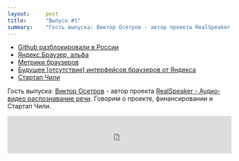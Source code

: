 ```yaml
---
layout:     post
title:      "Выпуск #1"
summary:    "Гость выпуска: Виктор Осетров - автор проекта RealSpeaker -   Аудио-видео распознавание речи. Говорим о проекте, финансировании и Стартап Чили."
---
```


- [Github разблокировали в России](http://roem.ru/2014/12/05/github113248/)
- [Яндекс.Браузер, альфа](https://tech.yandex.ru/browser/transparency/)
- [Метрики браузеров](http://gs.statcounter.com/)
- [Будущее [отсутствие] интерфейсов браузеров от Яндекса](http://habrahabr.ru/company/yandex/blog/244343/)
- [Стартап Чили](http://www.startupchile.org/)

Гость выпуска: [Виктор Осетров](http://twitter.com/ViktorOsetrov) - автор проекта [RealSpeaker -   Аудио-видео распознавание речи](http://www.realspeaker.net/). Говорим о проекте, финансировании и Стартап Чили.

<iframe width="100%" height="85" src="http://doctype.podster.fm/1/embed/13?link=1&ap=1" frameborder="0" allowtransparency="true"></iframe>
